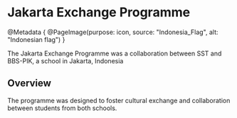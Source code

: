 # Jakarta Exchange Programme

@Metadata {
    @PageImage(purpose: icon, source: "Indonesia_Flag", alt: "Indonesian flag")
}

The Jakarta Exchange Programme was a collaboration between SST and BBS-PIK, a school in Jakarta, Indonesia

## Overview
The programme was designed to foster cultural exchange and collaboration between students from both schools.